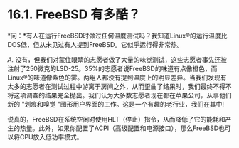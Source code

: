 # 16.1. FreeBSD 有多酷？

*问：*有人在运行FreeBSD时做过任何温度测试吗？我知道Linux®的运行温度比DOS低，但从未见过有人提到FreeBSD。它似乎运行得非常热。

*A.* 没有，但我们对蒙住眼睛的志愿者做了大量的味觉测试，这些志愿者事先还被注射了250微克的LSD-25。35%的志愿者说FreeBSD的味道有点像橙色，而Linux®的味道像紫色的雾。两组人都没有提到温度上的明显差异。当我们发现有太多的志愿者在测试过程中游离于房间之外，从而歪曲了结果时，我们最终不得不将这项调查的结果完全抛出。我们认为大多数志愿者现在都在苹果公司，从事他们新的 "划痕和嗅觉 "图形用户界面的工作。这是一个有趣的老行业，我们在其中!

说真的，FreeBSD在系统空闲时使用HLT（停止）指令，从而降低了它的能耗和产生的热量。此外，如果你配置了ACPI（高级配置和电源接口），那么FreeBSD也可以将CPU放入低功率模式。
